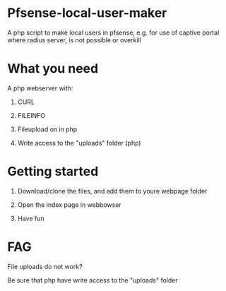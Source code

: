 # Pfsense-local-user-maker
A php script to make local users in pfsense, e.g. for use of captive portal where radius server, is not possible or overkill

# What you need
A php webserver with:

1) CURL

2) FILEINFO

3) Fileupload on in php

4) Write access to the "uploads" folder (php)

# Getting started
1) Download/clone the files, and add them to youre webpage folder

2) Open the index page in webbowser

3) Have fun

# FAG
File uploads do not work?

Be sure that php have write access to the "uploads" folder
